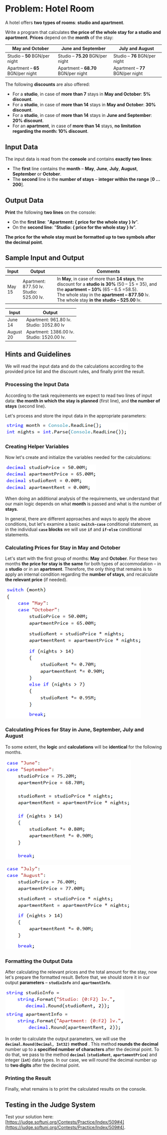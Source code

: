 # Problem: Hotel Room

A hotel offers **two types of rooms**: **studio and apartment**.

Write a program that calculates **the price of the whole stay for a studio and apartment**. **Prices** depend on the **month** of the stay:

| **May and October** | **June and September** | **July and August** |
| --- | --- | --- |
|Studio – **50** BGN/per night|Studio – **75.20** BGN/per night|Studio – **76** BGN/per night|
|Apartment – **65** BGN/per night|Apartment – **68.70** BGN/per night|Apartment – **77** BGN/per night|

The following **discounts** are also offered:

- For a **studio**, in case of **more than 7** stays in **May and October**: **5% discount**.
- For a **studio**, in case of **more than 14** stays in **May and October**: **30% discount**.
- For a **studio**, in case of **more than 14** stays in **June and September**: **20% discount**.
- For an **apartment**, in case of **more than 14** stays, **no limitation regarding the month: 10% discount**.

## Input Data

The input data is read from the **console** and contains **exactly two lines**:

- The **first** line contains the **month** – **May**, **June**, **July**, **August**, **September** or **October**.
- The **second** line is the **number of stays** – **integer within the range** [**0 … 200**].

## Output Data

**Print** the following **two lines** on the console:

- On the **first line**: "**Apartment: { price for the whole stay } lv**".
- On the **second line**: "**Studio: { price for the whole stay } lv**".

**The price for the whole stay must be formatted up to two symbols after the decimal point**.

## Sample Input and Output

| Input | Output | Comments |
| --- | --- | --- |
|May<br>15|Apartment: 877.50 lv.<br>Studio: 525.00 lv.| In **May**, in case of more than **14 stays**, the discount for a **studio is 30%** (50 – 15 = 35), and the **apartment – 10%** (65 – 6.5 =58.5).<br>The whole stay in the **apartment – 877.50** lv.<br>The whole stay **in the studio  – 525.00** lv.|

| Input | Output |
| --- | --- |
|June<br>14|Apartment: 961.80 lv.<br>Studio: 1052.80 lv|
|August<br>20|Apartment: 1386.00 lv.<br>Studio: 1520.00 lv.|

## Hints and Guidelines

We will read the input data and do the calculations according to the provided price list and the discount rules, and finally print the result.

### Processing the Input Data

According to the task requirements we expect to read two lines of input data: **the month in which the stay is planned** (first line), and **the number of stays** (second line).

Let's process and store the input data in the appropriate parameters:

![](/assets/chapter-4-2-images/05.Hotel-room-01.png)

### Creating Helper Variables

Now let's create and initialize the variables needed for the calculations:

![](/assets/chapter-4-2-images/05.Hotel-room-02.png)

When doing an additional analysis of the requirements, we understand that our main logic depends on what **month** is passed and what is the number of **stays**.

In general, there are different approaches and ways to apply the above conditions, but let's examine a basic **`switch-case`** conditional statement, as in the individual **`case` blocks** we will use **`if`** and **`if-else`** conditional statements.

### Calculating Prices for Stay in May and October

Let's start with the first group of months: **May** and **October**. For these two months **the price for stay is the same** for both types of accommodation – in a **studio** or in an **apartment**. Therefore, the only thing that remains is to apply an internal condition regarding the **number of stays**, and recalculate **the relevant price** (if needed).

![](/assets/chapter-4-2-images/05.Hotel-room-03.png)

### Calculating Prices for Stay in June, September, July and August

To some extent, the **logic** and **calculations** will be **identical** for the following months. 

![](/assets/chapter-4-2-images/05.Hotel-room-04.png)

![](/assets/chapter-4-2-images/05.Hotel-room-05.png)

### Formatting the Output Data

After calculating the relevant prices and the total amount for the stay, now let's prepare the formatted result. Before that, we should store it in our output **parameters** – **`studioInfo`** and **`apartmentInfo`**.

![](/assets/chapter-4-2-images/05.Hotel-room-06.png)

In order to calculate the output parameters, we will use the **`decimal.Round(Decimal, Int32)`** **method** .
This method **rounds the decimal** number up to a **specified number of characters** after the decimal point. To do that, we pass to the method **`decimal`** (**`studioRent`**, **`apartamentPrice`**) and integer (**`int`**) data types. In our case, we will round the decimal number up to **two digits** after the decimal point.

### Printing the Result

Finally, what remains is to print the calculated results on the console.

## Testing in the Judge System

Test your solution here: [https://judge.softuni.org/Contests/Practice/Index/509#4](https://judge.softuni.org/Contests/Practice/Index/509#4).
